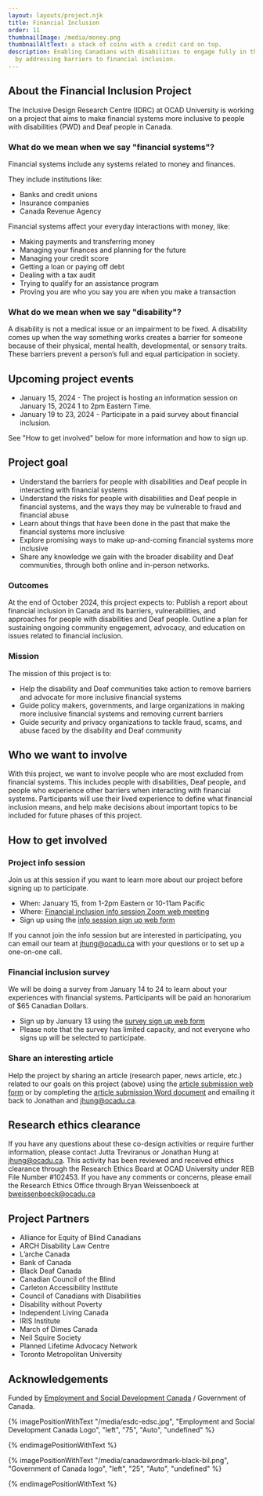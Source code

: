 ```yaml
---
layout: layouts/project.njk
title: Financial Inclusion
order: 11
thumbnailImage: /media/money.png
thumbnailAltText: a stack of coins with a credit card on top.
description: Enabling Canadians with disabilities to engage fully in the economy
  by addressing barriers to financial inclusion.
---
```

## About the Financial Inclusion Project

The Inclusive Design Research Centre (IDRC) at OCAD University is working on a project that aims to make financial systems more inclusive to people with disabilities (PWD) and Deaf people in Canada. 

### What do we mean when we say "financial systems"?

Financial systems include any systems related to money and finances. 

They include institutions like:

* Banks and credit unions
* Insurance companies
* Canada Revenue Agency

Financial systems affect your everyday interactions with money, like:

* Making payments and transferring money
* Managing your finances and planning for the future
* Managing your credit score
* Getting a loan or paying off debt
* Dealing with a tax audit
* Trying to qualify for an assistance program
* Proving you are who you say you are when you make a transaction

### What do we mean when we say "disability"?

A disability is not a medical issue or an impairment to be fixed. A disability comes up when the way something works creates a barrier for someone because of their physical, mental health, developmental, or sensory traits. These barriers prevent a person’s full and equal participation in society.

## Upcoming project events

* January 15, 2024 - The project is hosting an information session on January 15, 2024 1 to 2pm Eastern Time.
* January 19 to 23, 2024 - Participate in a paid survey about financial inclusion.

See "How to get involved" below for more information and how to sign up.

## Project goal

* Understand the barriers for people with disabilities and Deaf people in interacting with financial systems 
* Understand the risks for people with disabilities and Deaf people in financial systems, and the ways they may be vulnerable to fraud and financial abuse
* Learn about things that have been done in the past that make the financial systems more inclusive
* Explore promising ways to make up-and-coming financial systems more inclusive
* Share any knowledge we gain with the broader disability and Deaf communities, through both online and in-person networks.

### Outcomes

At the end of October 2024, this project expects to:
Publish a report about financial inclusion in Canada and its barriers, vulnerabilities, and approaches for people with disabilities and Deaf people.
Outline a plan for sustaining ongoing community engagement, advocacy, and education on issues related to financial inclusion.

### Mission

The mission of this project is to:

* Help the disability and Deaf communities take action to remove barriers and advocate for more inclusive financial systems
* Guide policy makers, governments, and large organizations in making more inclusive financial systems and removing current barriers
* Guide security and privacy organizations to tackle fraud, scams, and abuse faced by the disability and Deaf community

## Who we want to involve

With this project, we want to involve people who are most excluded from financial systems. This includes people with disabilities, Deaf people, and people who experience other barriers when interacting with financial systems. Participants will use their lived experience to define what financial inclusion means, and help make decisions about important topics to be included for future phases of this project.

## How to get involved

### Project info session

Join us at this session if you want to learn more about our project before signing up to participate. 

* When: January 15, from 1-2pm Eastern or 10-11am Pacific
* Where: [Financial inclusion info session Zoom web meeting](https://ocadu.zoom.us/j/85305227791?pwd=VkZxVWxpSGw0c3hscGdmdENpYk1sQT09)
* Sign up using the [info session sign up web form](https://forms.office.com/r/8Grha1C0Ze)

If you cannot join the info session but are interested in participating, you can email our team at jhung@ocadu.ca with your questions or to set up a one-on-one call.

### Financial inclusion survey

We will be doing a survey from January 14 to 24 to learn about your experiences with financial systems. Participants will be paid an honorarium of $65 Canadian Dollars.

* Sign up by January 13 using the [survey sign up web form](https://forms.office.com/r/2863jfbG2E)
* Please note that the survey has limited capacity, and not everyone who signs up will be selected to participate. 

### Share an interesting article

Help the project by sharing an article (research paper, news article, etc.) related to our goals on this project (above)  using the [article submission web form](https://forms.office.com/r/FRJcS7yBH3) or by completing the [article submission Word document](/media/financial-inclusion-article-submission-form.docx) and emailing it back to Jonathan and jhung@ocadu.ca.

## Research ethics clearance

If you have any questions about these co-design activities or require further information, please contact Jutta Treviranus or Jonathan Hung at jhung@ocadu.ca. This activity has been reviewed and received ethics clearance through the Research Ethics Board at OCAD University under REB File Number #102453. If you have any comments or concerns, please email the Research Ethics Office through Bryan Weissenboeck at bweissenboeck@ocadu.ca 

## Project Partners

* Alliance for Equity of Blind Canadians
* ARCH Disability Law Centre
* L’arche Canada 
* Bank of Canada 
* Black Deaf Canada 
* Canadian Council of the Blind
* Carleton Accessibility Institute
* Council of Canadians with Disabilities
* Disability without Poverty 
* Independent Living Canada
* IRIS Institute
* March of Dimes Canada
* Neil Squire Society
* Planned Lifetime Advocacy Network 
* Toronto Metropolitan University 

## Acknowledgements

Funded by [Employment and Social Development Canada](https://www.canada.ca/en/employment-social-development.html) / Government of Canada.

{% imagePositionWithText "/media/esdc-edsc.jpg", "Employment and Social Development Canada Logo", "left", "75", "Auto", "undefined" %}













{% endimagePositionWithText %}

{% imagePositionWithText "/media/canadawordmark-black-bil.png", "Government of Canada logo", "left", "25", "Auto", "undefined" %}













{% endimagePositionWithText %}